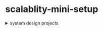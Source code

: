 # scalablity-mini-setup

<details>
  <summary>system design projects</summary> 
  <summary>DESIGN A RATE LIMITER - **completed**</summary>
  <summary>DESIGN CONSISTENT HASHING</summary>
  <summary>DESIGN A KEY-VALUE STORE</summary>
  <summary>DESIGN A UNIQUE ID GENERATOR IN
 DISTRIBUTED SYSTEMS </summary>
  <summary>DESIGN A URL SHORTENER</summary>
  <summary>DESIGN A WEB CRAWLER</summary>
  <summary>DESIGN A NOTIFICATION SYSTEM</summary>
  <summary>DESIGN A NEWS FEED SYSTEM</summary>
  <summary>DESIGN A CHAT SYSTEM</summary>
  <summary>DESIGN A SEARCH AUTOCOMPLETE
 SYSTEM</summary>
  <summary>DESIGN YOUTUBE</summary>
  <summary>DESIGN GOOGLE DRIVE</summary>
  <summary>Design Payment Gateway</summary>
</details>
